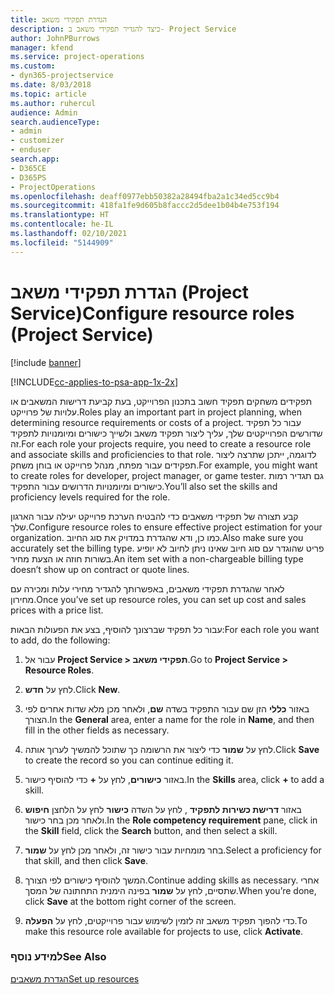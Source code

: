 ```yaml
---
title: הגדרת תפקידי משאב
description: כיצד להגדיר תפקידי משאב ב- Project Service
author: JohnPBurrows
manager: kfend
ms.service: project-operations
ms.custom:
- dyn365-projectservice
ms.date: 8/03/2018
ms.topic: article
ms.author: ruhercul
audience: Admin
search.audienceType:
- admin
- customizer
- enduser
search.app:
- D365CE
- D365PS
- ProjectOperations
ms.openlocfilehash: deaff0977ebb50382a28494fba2a1c34ed5cc9b4
ms.sourcegitcommit: 418fa1fe9d605b8faccc2d5dee1b04b4e753f194
ms.translationtype: HT
ms.contentlocale: he-IL
ms.lasthandoff: 02/10/2021
ms.locfileid: "5144909"
---
```

# <a name="configure-resource-roles-project-service"></a><span data-ttu-id="9c8bd-103">הגדרת תפקידי משאב (Project Service)</span><span class="sxs-lookup"><span data-stu-id="9c8bd-103">Configure resource roles (Project Service)</span></span>

[!include [banner](../includes/psa-now-project-operations.md)]

[!INCLUDE[cc-applies-to-psa-app-1x-2x](../includes/cc-applies-to-psa-app-1x-2x.md)]

<span data-ttu-id="9c8bd-104">תפקידים משחקים תפקיד חשוב בתכנון הפרוייקט, בעת קביעת דרישות המשאבים או עלויות של פרוייקט.</span><span class="sxs-lookup"><span data-stu-id="9c8bd-104">Roles play an important part in project planning, when determining resource requirements or costs of a project.</span></span> <span data-ttu-id="9c8bd-105">עבור כל תפקיד שדורשים הפרוייקטים שלך, עליך ליצור תפקיד משאב ולשייך כישורים ומיומנויות לתפקיד זה.</span><span class="sxs-lookup"><span data-stu-id="9c8bd-105">For each role your projects require, you need to create a resource role and associate skills and proficiencies to that role.</span></span> <span data-ttu-id="9c8bd-106">לדוגמה, ייתכן שתרצה ליצור תפקידים עבור מפתח, מנהל פרוייקט או בוחן משחק.</span><span class="sxs-lookup"><span data-stu-id="9c8bd-106">For example, you might want to create roles for developer, project manager, or game tester.</span></span> <span data-ttu-id="9c8bd-107">גם תגדיר רמות כישורים ומיומנויות הדרושים עבור התפקיד.</span><span class="sxs-lookup"><span data-stu-id="9c8bd-107">You’ll also set the skills and proficiency levels required for the role.</span></span>  
  
 <span data-ttu-id="9c8bd-108">קבע תצורה של תפקידי משאבים כדי להבטיח הערכת פרוייקט יעילה עבור הארגון שלך.</span><span class="sxs-lookup"><span data-stu-id="9c8bd-108">Configure resource roles to ensure effective project estimation for your organization.</span></span>  <span data-ttu-id="9c8bd-109">כמו כן, ודא שהגדרת במדויק את סוג החיוב.</span><span class="sxs-lookup"><span data-stu-id="9c8bd-109">Also make sure you accurately set the billing type.</span></span> <span data-ttu-id="9c8bd-110">פריט שהוגדר עם סוג חיוב שאינו ניתן לחיוב לא יופיע בשורות חוזה או הצעת מחיר.</span><span class="sxs-lookup"><span data-stu-id="9c8bd-110">An item set with a non-chargeable billing type doesn’t show up on contract or quote lines.</span></span>  
  
 <span data-ttu-id="9c8bd-111">לאחר שהגדרת תפקידי משאבים, באפשרותך להגדיר מחירי עלות ומכירה עם מחירון.</span><span class="sxs-lookup"><span data-stu-id="9c8bd-111">Once you’ve set up resource roles, you can set up cost and sales prices with a price list.</span></span>  
  
 <span data-ttu-id="9c8bd-112">עבור כל תפקיד שברצונך להוסיף, בצע את הפעולות הבאות:</span><span class="sxs-lookup"><span data-stu-id="9c8bd-112">For each role you want to add, do the following:</span></span>  
  
1.  <span data-ttu-id="9c8bd-113">עבור אל **Project Service > תפקידי משאב**.</span><span class="sxs-lookup"><span data-stu-id="9c8bd-113">Go to **Project Service > Resource Roles**.</span></span>  
  
2.  <span data-ttu-id="9c8bd-114">לחץ על **חדש**.</span><span class="sxs-lookup"><span data-stu-id="9c8bd-114">Click **New**.</span></span>  
  
3.  <span data-ttu-id="9c8bd-115">באזור **כללי** הזן שם עבור התפקיד בשדה **שם**, ולאחר מכן מלא שדות אחרים לפי הצורך.</span><span class="sxs-lookup"><span data-stu-id="9c8bd-115">In the **General** area, enter a name for the role in **Name**, and then fill in the other fields as necessary.</span></span>  
  
4.  <span data-ttu-id="9c8bd-116">לחץ על **שמור** כדי ליצור את הרשומה כך שתוכל להמשיך לערוך אותה.</span><span class="sxs-lookup"><span data-stu-id="9c8bd-116">Click **Save** to create the record so you can continue editing it.</span></span>  
  
5.  <span data-ttu-id="9c8bd-117">באזור **כישורים**, לחץ על **+** כדי להוסיף כישור.</span><span class="sxs-lookup"><span data-stu-id="9c8bd-117">In the **Skills** area, click **+** to add a skill.</span></span>  
  
6.  <span data-ttu-id="9c8bd-118">באזור **דרישת כשירות לתפקיד** , לחץ על השדה **כישור** לחץ על הלחצן **חיפוש** ולאחר מכן בחר כישור.</span><span class="sxs-lookup"><span data-stu-id="9c8bd-118">In the **Role competency requirement** pane, click in the **Skill** field, click the **Search** button, and then select a skill.</span></span>  
  
7.  <span data-ttu-id="9c8bd-119">בחר מומחיות עבור כישור זה, ולאחר מכן לחץ על **שמור**.</span><span class="sxs-lookup"><span data-stu-id="9c8bd-119">Select a proficiency for that skill, and then click **Save**.</span></span>  
  
8.  <span data-ttu-id="9c8bd-120">המשך להוסיף כישורים לפי הצורך.</span><span class="sxs-lookup"><span data-stu-id="9c8bd-120">Continue adding skills as necessary.</span></span> <span data-ttu-id="9c8bd-121">אחרי שתסיים, לחץ על **שמור** בפינה הימנית התחתונה של המסך.</span><span class="sxs-lookup"><span data-stu-id="9c8bd-121">When you’re done, click **Save** at the bottom right corner of the screen.</span></span>  
  
9. <span data-ttu-id="9c8bd-122">כדי להפוך תפקיד משאב זה לזמין לשימוש עבור פרוייקטים, לחץ על **הפעלה**.</span><span class="sxs-lookup"><span data-stu-id="9c8bd-122">To make this resource role available for projects to use, click **Activate**.</span></span>  
  
### <a name="see-also"></a><span data-ttu-id="9c8bd-123">למידע נוסף</span><span class="sxs-lookup"><span data-stu-id="9c8bd-123">See Also</span></span>  
 [<span data-ttu-id="9c8bd-124">הגדרת משאבים</span><span class="sxs-lookup"><span data-stu-id="9c8bd-124">Set up resources</span></span>](../psa/set-up-resources.md)
